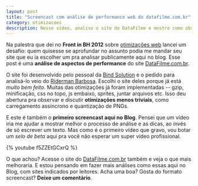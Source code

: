 ```yaml
---
layout: post
title: "Screencast com análise de performance web do datafilme.com.br"
category: otimizacoes
description: Nesse vídeo, analiso o site do DataFilme e mostro como observar problemas de performance não tão triviais. E dou umas dicas de como poderiam melhorar.
---
```


Na palestra que dei no **Front in BH 2012** sobre [otimizações web](/frontinbh-otimizacoes-web/ "Descrição e slides da palestra de otimizações web do Front in BH 2012") lancei um desafio: quem quisesse se aprofundar no assunto podia me mandar seu site que eu ia escolher um pra analisar publicamente aqui no blog. Esse post é uma **análise de aspectos de performance** do site [DataFilme.com.br](http://www.datafilme.com.br).

O site foi desenvolvido pelo pessoal da [Bind Solution](http://bindsolution.com) e o pedido para analisá-lo veio do [Riderman Barbosa](https://twitter.com/ridermansb). Escolhi o site deles porque já está *muito bem feito*. Muitas das otimizações já foram implementadas -- gzip, minificação, css no topo, js embaixo, sprites, juntar arquivos etc. Isso deu abertura pra observar e discutir **otimizações menos triviais**, como carregamento assíncrono e quantização de PNGs.

E este é também o **primeiro screencast aqui no Blog**. Pensei que um vídeo iria me ajudar a mostrar melhor o processo de análise e as dicas, ao invés de só escrever um texto. Mas como é o primeiro vídeo que gravo, vou botar um *selo de beta* aqui pra você não esperar um super vídeo profissional.

{% youtube f5ZZEtGCxrQ %}

O que achou? Acesse o site do [DataFilme.com.br](http://www.datafilme.com.br) também e veja o que mais melhoraria. E estou pensando em fazer mais análises como essas aqui no Blog, com sites indicados por leitores. Acha uma boa? Gosta do formato screencast? **Deixe um comentário**.